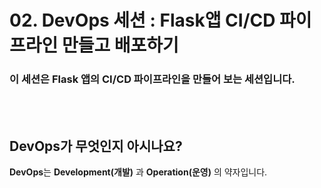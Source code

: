 # 02. DevOps 세션 : Flask앱 CI/CD 파이프라인 만들고 배포하기
### 이 세션은 Flask 앱의 CI/CD 파이프라인을 만들어 보는 세션입니다.    
<br>
<br>

## **DevOps**가 무엇인지 아시나요?  
**DevOps**는  **Development(개발)** 과 **Operation(운영)** 의 약자입니다.
